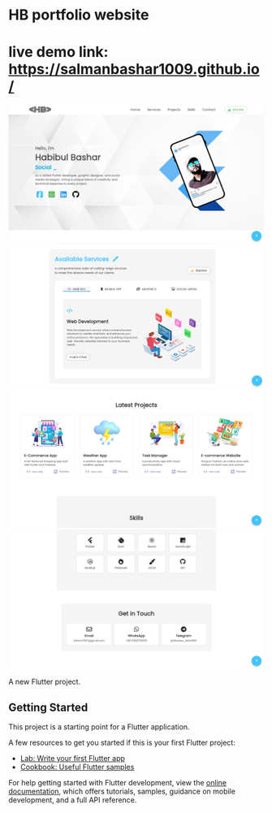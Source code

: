 # HB portfolio website
# live demo link: https://salmanbashar1009.github.io/

![](assets/preview/img.png)
![](assets/preview/img_1.png)
![](assets/preview/img_2.png)
![](assets/preview/img_3.png)


A new Flutter project.

## Getting Started

This project is a starting point for a Flutter application.

A few resources to get you started if this is your first Flutter project:

- [Lab: Write your first Flutter app](https://docs.flutter.dev/get-started/codelab)
- [Cookbook: Useful Flutter samples](https://docs.flutter.dev/cookbook)

For help getting started with Flutter development, view the
[online documentation](https://docs.flutter.dev/), which offers tutorials,
samples, guidance on mobile development, and a full API reference.
